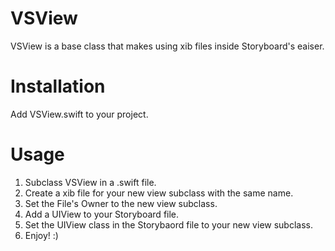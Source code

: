 VSView
============


VSView is a base class that makes using xib files inside Storyboard's eaiser.


Installation
============


Add VSView.swift to your project.


Usage
=====

1. Subclass VSView in a .swift file.
2. Create a xib file for your new view subclass with the same name.
3. Set the File's Owner to the new view subclass.
4. Add a UIView to your Storyboard file.
5. Set the UIView class in the Storybaord file to your new view subclass.
6. Enjoy! :)